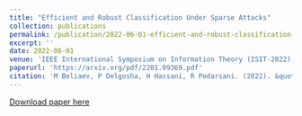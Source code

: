 ```yaml
---
title: "Efficient and Robust Classification Under Sparse Attacks"
collection: publications
permalink: /publication/2022-06-01-efficient-and-robust-classification-under-sparse-attacks
excerpt: ''
date: 2022-06-01
venue: 'IEEE International Symposium on Information Theory (ISIT-2022), Helsinki, Finland, June 2022.'
paperurl: 'https://arxiv.org/pdf/2201.09369.pdf'
citation: 'M Beliaev, P Delgosha, H Hassani, R Pedarsani. (2022). &quot;Efficient and Robust Classification Under Sparse Attacks.&quot; <i>IEEE International Symposium on Information Theory (ISIT-2022), Helsinki, Finland, June. 2022.</i> doi:arXiv:2201.09369.'
---
```


[Download paper here](https://arxiv.org/pdf/2201.09369.pdf)
